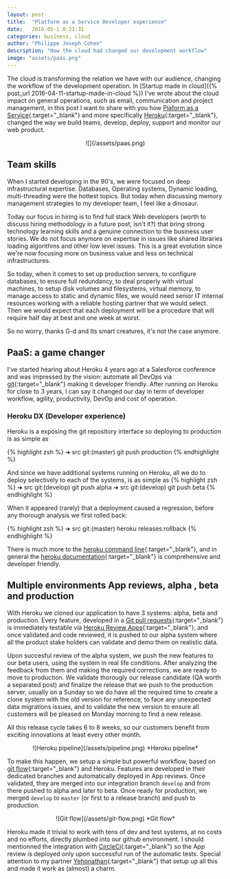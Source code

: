 ```yaml
---
layout: post
title:  "Platform as a Service Developer experience"
date:   2016-05-1 8:21:31
categories: business, cloud
author: "Philippe Joseph Cohen"
description: "How the cloud had changed our development workflow"
image: "assets/paas.png"
---
```

The cloud is transforming the relation we have with our audience, changing the workflow of the development operation. In [Startup made in cloud]({% post_url 2016-04-11-startup-made-in-cloud %}) I've wrote about the cloud impact on general operations, such as email, communication and project management, in this post I want to share with you how [Plaform as a Service](https://en.wikipedia.org/wiki/Platform_as_a_service){:target="_blank"} and more specifically [Heroku](https://www.heroku.com/what){:target="_blank"}, changed the way we build teams, develop, deploy, support and monitor our web product.
<div style="text-align:center" markdown="1">
![](/assets/paas.png)
<br>
</div>

## Team skills
When I started developing in the 90's, we were focused on deep infrastructural expertise. Databases, Operating systems, Dynamic loading, multi-threading  were the hottest topics. But today when discussing memory management strategies to my developer team, I feel like a dinosaur. 

Today our focus in hiring is to find full stack Web developers (worth to discuss hiring methodology in a future post, isn't it?) that bring strong technology learning skills and a genuine connection to the business user stories. We do not focus anymore on expertise in issues like shared libraries loading algorithms and other low level issues. This is a great evolution since we're now focusing more on business value and less on technical infrastructures.

So today, when it comes to set up production servers, to configure databases, to ensure full redundancy, to deal properly with virtual machines, to setup disk volumes and filesystems, virtual memory, to manage access to static and dynamic files, we would need senior IT internal resources working with a reliable hosting partner that we would select. Then we would expect that each deployment will be a procedure that will require half day at best and one week at worst. 

So no worry, thanks G-d and Its smart creatures, it's not the case anymore.

## PaaS: a game changer 
I've started hearing about Heroku 4 years ago at a Salesforce conference and was impressed by the vision: automate all DevOps via [git](https://git-scm.com/){:target="_blank"} making it developer friendly. After running on Heroku for close to 3 years, I can say it changed our day in term of developer workflow, agility, productivity, DevOp and cost of operation.

### Heroku DX (Developer experience)
Heroku is a exposing the git repository interface so deploying to production is as simple as

{% highlight zsh %}
	➜ src git:(master)   git push production
{% endhighlight %}

And since we have additional systems running on Heroku, all we do to deploy selectively to each of the systems, is as simple as 
{% highlight zsh %}
	➜ src git:(develop)   git push alpha
	➜ src git:(develop)   git push beta
{% endhighlight %}

When it appeared (rarely) that a deployment caused a regression, before any thorough analysis we first rolled back:

{% highlight zsh %}
	➜ src git:(master)    heroku releases:rollback
{% endhighlight %}

There is much more to the [heroku command line](https://devcenter.heroku.com/articles/using-the-cli){:target="_blank"}, and in general the [heroku documentation](https://devcenter.heroku.com/categories/reference){:target="_blank"} is comprehensive and developer friendly. 

## Multiple environments App reviews, alpha , beta and production
With Heroku we cloned our application to have 3 systems: alpha, beta and production. Every feature, developed in a [Git pull requests](https://help.github.com/articles/using-pull-requests/){:target="_blank"} is immediately testable via [Heroku Review Apps](https://devcenter.heroku.com/articles/github-integration-review-apps){:target="_blank"}, and once validated and code reviewed, it is pushed to our alpha system where all the product stake holders can validate and demo them on realistic data. 

Upon succesful review of the alpha system, we push the new features to our beta users, using the system in real life conditions. After analyzing the feedback from them and making the required corrections, we are ready to move to production. We validate thorougly our release candidate (QA worth a separated post) and finalize the release that we push to  the production server, usually on a Sunday so we do have all the required time to create a clone system with the old version for reference, to face any unexpected data migrations issues, and to validate the new version to ensure all customers will be pleased on Monday morning to find a new release. 

All this release cycle takes 6 to 8 weeks, so our customers benefit from exciting innovations at least every other month.


<div style="text-align:center" markdown="1">
![Heroku pipeline](/assets/pipeline.png)
*Heroku pipeline*
<br>
</div>



To make this happen, we setup a simple but powerful workflow, based on [git flow](http://nvie.com/posts/a-successful-git-branching-model/){:target="_blank"} and Heroku. Features are developed in their dedicated branches and automatically deployed in App reviews. Once validated, they are merged into our integration branch `develop` and from there pushed to alpha and later to beta. Once ready for production, we merged `develop` to `master` (or first to a release branch) and push to production. 

<div style="text-align:center" markdown="1">
![Git flow](/assets/git-flow.png)
*Git flow*
<br>
</div>

Heroku made it trivial to work with tens of dev and test systems, at no costs and no efforts, directly plumbed into our github environment. I should mentionned the integration with [CircleCi](https://circleci.com){:target="_blank"} so the App review is deployed only upon successful run of the automatic tests. 
Special attention to my partner [Yehonathan](https://il.linkedin.com/in/viebel){:target="_blank"} that setup up all this and made it work as (almost) a charm.



